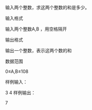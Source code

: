 输入两个整数，求这两个整数的和是多少。

输入格式

输入两个整数A,B
，用空格隔开

输出格式

输出一个整数，表示这两个数的和

数据范围

0≤A,B≤108

样例输入：

3 4
样例输出：

7